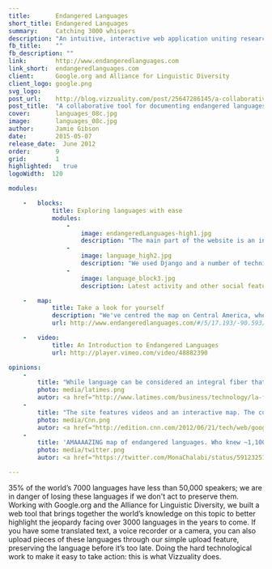```yaml
---
title:       Endangered Languages
short_title: Endangered Languages
summary: 	 Catching 3000 whispers
description: "An intuitive, interactive web application uniting researchers and citizens to preserve endangered languages"
fb_title:    ""
fb_description: ""
link:        http://www.endangeredlanguages.com
link_short:  endangeredlanguages.com
client:      Google.org and Alliance for Linguistic Diversity
client_logo: google.png
svg_logo:    
post_url:    http://blog.vizzuality.com/post/25647286145/a-collaborative-tool-for-documenting-endangered
post_title:  "A collaborative tool for documenting endangered languages"
cover:       languages_08c.jpg
image:       languages_08c.jpg
author:      Jamie Gibson
date:        2015-05-07
release_date:  June 2012
order:       9
grid:        1
highlighted:   true
logoWidth:  120

modules:

    -   blocks:
            title: Exploring languages with ease
            modules:
                -
                    image: endangeredLanguages-high1.jpg
                    description: "The main part of the website is an intuitive, interactive map that allows users to explore languages by location, level of threat or number of speakers"
                -
                    image: language_high2.jpg
                    description: "We used Django and a number of techniques to build a high performance front-end able deal with the large audience"
                -
                    image: language_block3.jpg
                    description: Latest activity and other social features recognise and promote user contributions to documentation

    -   map:
            title: Take a look for yourself
            description: "We've centred the map on Central America, where there's a high level of at-risk languages (indicated in yellow) or those where we are not sure of their vitality. <a href=\"http://www.endangeredlanguages.com/\">Take a look and see if you can help out </a>" 
            url: http://www.endangeredlanguages.com/#/5/17.193/-90.593/0/100000/0/low/mid/high/dormant/awakening/unknown

    -   video:
            title: An Introduction to Endangered Languages
            url: http://player.vimeo.com/video/48882390

opinions:
    -
        title: "While language can be considered an integral fiber that connects a community, the Web is what connects the world today. And a new website, called the Endangered Languages Project, aims to connect and collect the most current and comprehensive information about the more than 3,000 endangered languages of the world"
        photo: media/latimes.png
        autor: <a href="http://www.latimes.com/business/technology/la-fi-tn-google-languages-project-20120621,0,632360.story">Los Angeles Times</a>
    -
        title: "The site features videos and an interactive map. The curious can click on any one of the dots that hang over each country (including a suprising number in the U.S.), each representing a whole language"
        photo: media/Cnn.png
        autor: <a href="http://edition.cnn.com/2012/06/21/tech/web/google-fights-save-language-mashable/">CNN</a>
    -
        title: 'AMAAAAZING map of endangered languages. Who knew ~1,100 people in America speak "Kickapoo"?'
        photo: media/twitter.png
        autor: <a href="https://twitter.com/MonaChalabi/status/591232515941257216">Mona Chalabi</a>

---
```

35% of the world’s 7000 languages have less than 50,000 speakers; we are in danger of losing these languages if we don't act to preserve them. Working with Google.org and the Alliance for Linguistic Diversity, we built a web tool that brings together the world’s knowledge on this topic to better highlight the jeopardy facing over 3000 languages in the years to come. If you have some translated text, a voice recorder or a camera, you can also upload pieces of these languages through our simple upload feature, preserving the language before it’s too late. Doing the hard technological work to make it easy to take action: this is what Vizzuality does. 
